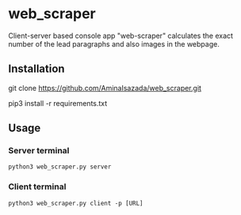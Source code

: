 # web_scraper
Client-server based console app "web-scraper" calculates the exact number of the lead paragraphs and also images in the webpage. 

## Installation

   git clone https://github.com/AminaIsazada/web_scraper.git

   pip3 install -r requirements.txt

## Usage
### Server terminal
    python3 web_scraper.py server
### Client terminal
    python3 web_scraper.py client -p [URL]
